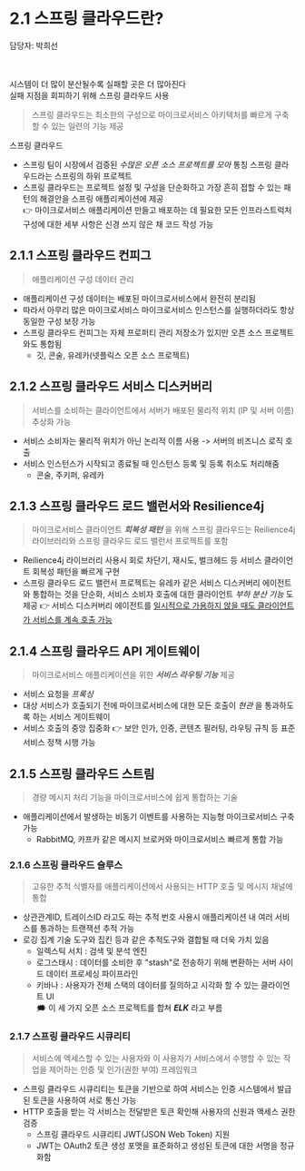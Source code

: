 # 2.1 스프링 클라우드란?

담당자: 박희선
</br>
</br>
</br>

시스템이 더 많이 분산될수록 실패할 곳은 더 많아진다 </br>
실패 지점을 회피하기 위해 스프링 클라우드 사용

> 스프링 클라우드는 최소한의 구성으로 마이크로서비스 아키텍처를 빠르게 구축할 수 있는 일련의 기능 제공

스프링 클라우드 </br>

- 스프링 팀이 시장에서 검증된 *수많은 오픈 소스 프로젝트를 모아* 통칭 스프링 클라우드라는 스프링의 하위 프로젝트
- 스프링 클라우드는 프로젝트 설정 및 구성을 단순화하고 가장 흔히 접할 수 있는 패턴의 해결안을 스프링 애플리케이션에 제공 </br> 👉 마이크로서비스 애플리케이션 만들고 배포하는 데 필요한 모든 인프라스트럭처 구성에 대한 세부 사항은 신경 쓰지 않은 채 코드 작성 가능

## 2.1.1 스프링 클라우드 컨피그

> 애플리케이션 구성 데이터 관리

- 애플리케이션 구성 데이터는 배포된 마이크로서비스에서 완전히 분리됨
- 따라서 아무리 많은 마이크로서비스 마이크로서비스 인스턴스를 실행하더라도 항상 동일한 구성 보장 가능
- 스프링 클라우드 컨피그는 자체 프로퍼티 관리 저장소가 있지만 오픈 소스 프로젝트와도 통합됨
  - 깃, 콘술, 유레카(넷플릭스 오픈 소스 프로젝트)

## 2.1.2 스프링 클라우드 서비스 디스커버리

> 서비스를 소비하는 클라이언트에서 서버가 배포된 물리적 위치 (IP 및 서버 이름) 추상화 가능

- 서비스 소비자는 물리적 위치가 아닌 논리적 이름 사용 -> 서버의 비즈니스 로직 호출
- 서비스 인스턴스가 시작되고 종료될 때 인스턴스 등록 및 등록 취소도 처리해줌
  - 콘술, 주키퍼, 유레카

## 2.1.3 스프링 클라우드 로드 밸런서와 Resilience4j

> 마이크로서비스 클라이언트 **_회복성 패턴_** 을 위해 스프링 클라우드는 Reilience4j 라이브러리와 스프링 클라우드 로드 밸런서 프로젝트를 포함

- Reilience4j 라이브러리 사용시 회로 차단기, 재시도, 벌크헤드 등 서비스 클라이언트 회복성 패턴을 빠르게 구현
- 스프링 클라우드 로드 밸런서 프로젝트는 유레카 같은 서비스 디스커버리 에이전트와 통합하는 것을 단순화, 서비스 소비자 호출에 대한 클라이언트 _부하 분산 기능_ 도 제공 👉 서비스 디스커버리 에이전트를 <u>일시적으로 가용하지 않을 때도 클라이언트가 서비스를 계속 호출 가능</u>

## 2.1.4 스프링 클라우드 API 게이트웨이

> 마이크로서비스 애플리케이션을 위한 **_서비스 라우팅 기능_** 제공

- 서비스 요청을 _프록싱_
- 대상 서비스가 호출되기 전에 마이크로서비스에 대한 모든 호출이 _현관_ 을 통과하도록 하는 서비스 게이트웨이
- 서비스 호출의 중앙 집중화 👉 보안 인가, 인증, 콘텐츠 필러팅, 라우팅 규칙 등 표준 서비스 정책 시행 가능

## 2.1.5 스프링 클라우드 스트림

> 경량 메시지 처리 기능을 마이크로서비스에 쉽게 통합하는 기술

- 애플리케이션에서 발생하는 비동기 이벤트를 사용하는 지능형 마이크로서비스 구축 가능
  - RabbitMQ, 카프카 같은 메시지 브로커와 마이크로서비스 빠르게 통합 가능

### 2.1.6 스프링 클라우드 슬루스

> 고유한 추척 식별자를 애플리케이션에서 사용되는 HTTP 호출 및 메시지 채널에 통합

- 상관관계ID, 트레이스ID 라고도 하는 추적 번호 사용시 애플리케이션 내 여러 서비스를 통과하는 트랜잭션 추적 가능
- 로깅 집계 기술 도구와 집킨 등과 같은 추적도구와 결합될 때 더욱 가치 있음
  - 일렉스틱 서치 : 검색 및 분석 엔진
  - 로그스태시 : 데이터를 소비한 후 "stash"로 전송하기 위해 변환하는 서버 사이드 데이터 프로세싱 파이프라인
  - 키바나 : 사용자가 전체 스택의 데이터를 질의하고 시각화 할 수 있는 클라이언트 UI </br>
    🗯 이 세 가지 오픈 소스 프로젝트를 합쳐 **_ELK_** 라고 부름

### 2.1.7 스프링 클라우드 시큐리티

> 서비스에 엑세스할 수 있는 사용자와 이 사용자가 서비스에서 수행할 수 있는 작업을 제어하는 인증 및 인가(권한 부여) 프레임워크

- 스프링 클라우드 시큐리티는 토큰을 기반으로 하여 서비스는 인증 시스템에서 발급된 토큰을 사용하여 서로 통신 가능
- HTTP 호출을 받는 각 서비스는 전달받은 토큰 확인해 사용자의 신원과 액세스 권한 검증
  - 스프링 클라우드 시큐리티 JWT(JSON Web Token) 지원
  - JWT는 OAuth2 토큰 생성 포맷을 표준화하고 생성된 토큰에 대한 서명을 정규화함
